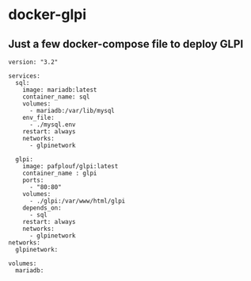 # docker-glpi
## Just a few docker-compose file to deploy GLPI

    version: "3.2"

    services:
      sql:
        image: mariadb:latest
        container_name: sql
        volumes:
          - mariadb:/var/lib/mysql
        env_file:
          - ./mysql.env
        restart: always
        networks:
          - glpinetwork

      glpi:
        image: pafplouf/glpi:latest
        container_name : glpi
        ports:
          - "80:80"
        volumes:
          - ./glpi:/var/www/html/glpi
        depends_on:
          - sql
        restart: always
        networks:
          - glpinetwork
    networks:
      glpinetwork:

    volumes:
      mariadb:
